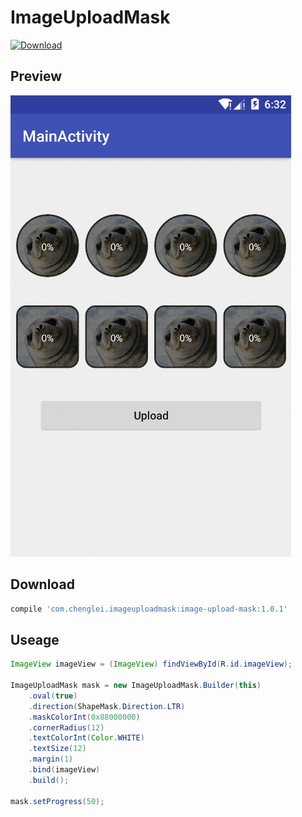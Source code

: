 # ImageUploadMask

[ ![Download](https://api.bintray.com/packages/darren/maven/image-upload-mask/images/download.svg) ](https://bintray.com/darren/maven/image-upload-mask/_latestVersion)

## Preview

![](screenshots/GIF.gif)

## Download

```gradle
compile 'com.chenglei.imageuploadmask:image-upload-mask:1.0.1'
```

## Useage

```java
ImageView imageView = (ImageView) findViewById(R.id.imageView);

ImageUploadMask mask = new ImageUploadMask.Builder(this)
    .oval(true)
    .direction(ShapeMask.Direction.LTR)
    .maskColorInt(0x88000000)
    .cornerRadius(12)
    .textColorInt(Color.WHITE)
    .textSize(12)
    .margin(1)
    .bind(imageView)
    .build();

mask.setProgress(50);
```